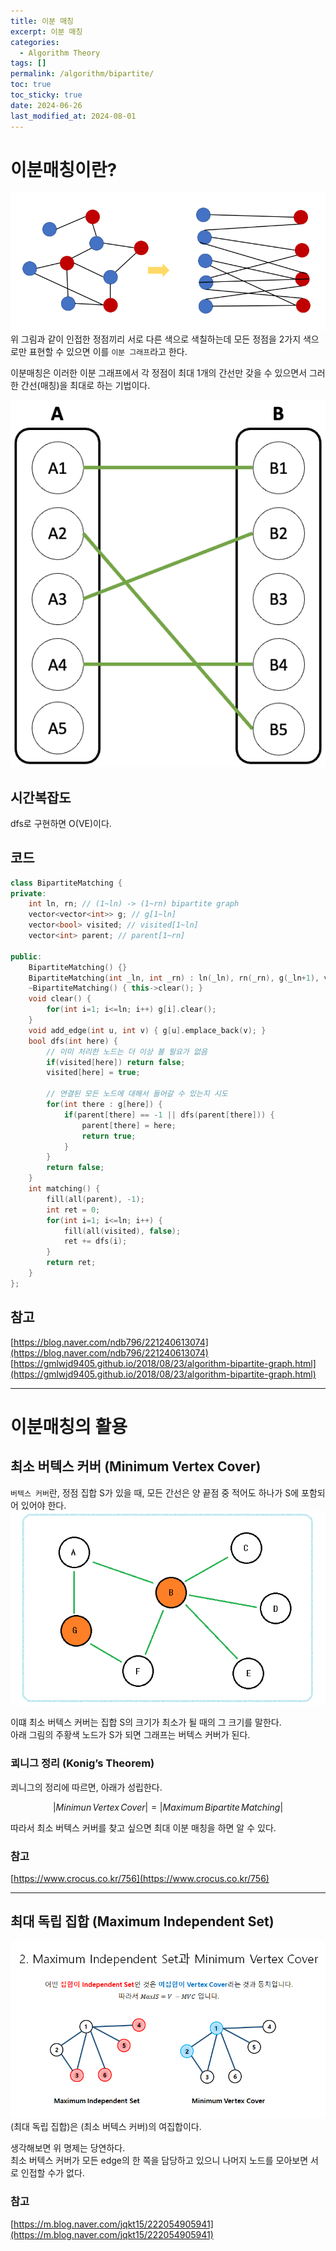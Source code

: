```yaml
---
title: 이분 매칭
excerpt: 이분 매칭
categories:
  - Algorithm Theory
tags: []
permalink: /algorithm/bipartite/
toc: true
toc_sticky: true
date: 2024-06-26
last_modified_at: 2024-08-01
---
```

# 이분매칭이란?
![](/assets/images/posts_img/Pasted%20image%2020240703143547.png)
위 그림과 같이 인접한 정점끼리 서로 다른 색으로 색칠하는데 모든 정점을 2가지 색으로만 표현할 수 있으면 이를 `이분 그래프`라고 한다.

이분매칭은 이러한 이분 그래프에서 각 정점이 최대 1개의 간선만 갖을 수 있으면서 그러한 간선(매칭)을 최대로 하는 기법이다.

![](/assets/images/posts_img/Pasted%20image%2020240703143511.png)

## 시간복잡도
dfs로 구현하면 O(VE)이다.

## 코드
```cpp
class BipartiteMatching {
private:
    int ln, rn; // (1~ln) -> (1~rn) bipartite graph
    vector<vector<int>> g; // g[1~ln]
    vector<bool> visited; // visited[1~ln]
    vector<int> parent; // parent[1~rn]

public:
    BipartiteMatching() {}
    BipartiteMatching(int _ln, int _rn) : ln(_ln), rn(_rn), g(_ln+1), visited(_ln+1), parent(_rn+1) {}
    ~BipartiteMatching() { this->clear(); }
    void clear() {
        for(int i=1; i<=ln; i++) g[i].clear();
    }
    void add_edge(int u, int v) { g[u].emplace_back(v); }
    bool dfs(int here) {
        // 이미 처리한 노드는 더 이상 볼 필요가 없음
        if(visited[here]) return false;
        visited[here] = true;

        // 연결된 모든 노드에 대해서 들어갈 수 있는지 시도
        for(int there : g[here]) {
            if(parent[there] == -1 || dfs(parent[there])) {
                parent[there] = here;
                return true;
            }
        }
        return false;
    }
    int matching() {
        fill(all(parent), -1);
        int ret = 0;
        for(int i=1; i<=ln; i++) {
            fill(all(visited), false);
            ret += dfs(i);
        }
        return ret;
    }
};
```
## 참고
[https://blog.naver.com/ndb796/221240613074](https://blog.naver.com/ndb796/221240613074)
[https://gmlwjd9405.github.io/2018/08/23/algorithm-bipartite-graph.html](https://gmlwjd9405.github.io/2018/08/23/algorithm-bipartite-graph.html)

---
# 이분매칭의 활용
## 최소 버텍스 커버 (Minimum Vertex Cover)
`버텍스 커버`란, 정점 집합 S가 있을 때, 모든 간선은 양 끝점 중 적어도 하나가 S에 포함되어 있어야 한다.
![](/assets/images/posts_img/Pasted%20image%2020240703143731.png)

이떄 최소 버텍스 커버는 집합 S의 크기가 최소가 될 때의 그 크기를 말한다.  
아래 그림의 주황색 노드가 S가 되면 그래프는 버텍스 커버가 된다.  
### 쾨니그 정리 (Konig’s Theorem)

쾨니그의 정리에 따르면, 아래가 성립한다.

$$|Minimun \,Vertex \,Cover| = |Maximum \,Bipartite \,Matching|$$

따라서 최소 버텍스 커버를 찾고 싶으면 최대 이분 매칭을 하면 알 수 있다.

### 참고
[https://www.crocus.co.kr/756](https://www.crocus.co.kr/756)


---

## 최대 독립 집합 (Maximum Independent Set)

![](/assets/images/posts_img/Pasted%20image%2020240703143857.png)
(최대 독립 집합)은 (최소 버텍스 커버)의 여집합이다.

생각해보면 위 명제는 당연하다.  
최소 버텍스 커버가 모든 edge의 한 쪽을 담당하고 있으니 나머지 노드를 모아보면 서로 인접할 수가 없다.

### 참고
[https://m.blog.naver.com/jqkt15/222054905941](https://m.blog.naver.com/jqkt15/222054905941)
